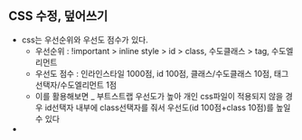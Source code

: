 
## CSS 수정, 덮어쓰기

- css는 우선순위와 우선도 점수가 있다.
	- 우선순위 : !important > inline style > id > class, 수도클래스 > tag, 수도엘리먼트
	- 우선도 점수 : 인라인스타일 1000점, id 100점, 클래스/수도클래스 10점, 태그선택자/수도엘리먼트 1점
	- 이를 활용해보면 _ 부트스트랩 우선도가 높아 개인 css파일이 적용되지 않을 경우 id선택자 내부에 class선택자를 줘서 우선도(id 100점+class 10점)를 높일 수 있다
- 